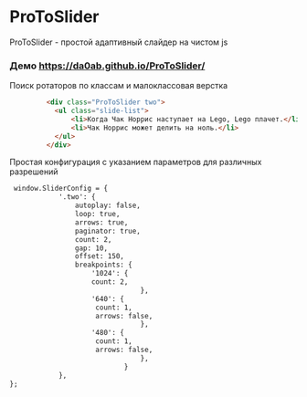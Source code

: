 # ProToSlider
ProToSlider - простой адаптивный слайдер на чистом js
### Демо https://da0ab.github.io/ProToSlider/

Поиск ротаторов по классам и малоклассовая верстка
```HTML
         <div class="ProToSlider two">
           <ul class="slide-list">
               <li>Когда Чак Норрис наступает на Lego, Lego плачет.</li>
               <li>Чак Норрис может делить на ноль.</li>
           </ul>
         </div>
```

Простая конфигурация с указанием параметров для различных разрешений
```HTML
 window.SliderConfig = {
            '.two': {
                autoplay: false,
                loop: true,
                arrows: true,
                paginator: true,
                count: 2,
                gap: 10,
                offset: 150,
                breakpoints: {
                    '1024': {
                    count: 2,
                                },
                    '640': {
                     count: 1,
                     arrows: false,
                                },
                    '480': {
                     count: 1,
                     arrows: false,
                                },
                            }
            },
};
```
